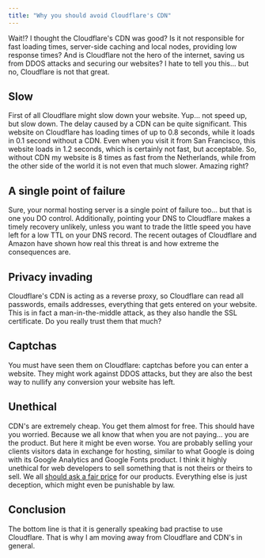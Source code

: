 ```yaml
---
title: "Why you should avoid Cloudflare's CDN"
---
```


Wait!? I thought the Cloudflare's CDN was good? Is it not responsible for fast loading times, server-side caching and local nodes, providing low response times? And is Cloudflare not the hero of the internet, saving us from DDOS attacks and securing our websites? I hate to tell you this... but no, Cloudflare is not that great.

## Slow

First of all Cloudflare might slow down your website. Yup... not speed up, but slow down. The delay caused by a CDN can be quite significant. This website on Cloudflare has loading times of up to 0.8 seconds, while it loads in 0.1 second without a CDN. Even when you visit it from San Francisco, this website loads in 1.2 seconds, which is certainly not fast, but acceptable. So, without CDN my website is 8 times as fast from the Netherlands, while from the other side of the world it is not even that much slower. Amazing right?

## A single point of failure

Sure, your normal hosting server is a single point of failure too... but that is one you DO control. Additionally, pointing your DNS to Cloudflare makes a timely recovery unlikely, unless you want to trade the little speed you have left for a low TTL on your DNS record. The recent outages of Cloudflare and Amazon have shown how real this threat is and how extreme the consequences are.

## Privacy invading

Cloudflare's CDN is acting as a reverse proxy, so Cloudflare can read all passwords, emails addresses, everything that gets entered on your website. This is in fact a man-in-the-middle attack, as they also handle the SSL certificate. Do you really trust them that much?

## Captchas

You must have seen them on Cloudflare: captchas before you can enter a website. They might work against DDOS attacks, but they are also the best way to nullify any conversion your website has left.

## Unethical

CDN's are extremely cheap. You get them almost for free. This should have you worried. Because we all know that when you are not paying... you are the product. But here it might be even worse. You are probably selling your clients visitors data in exchange for hosting, similar to what Google is doing with its Google Analytics and Google Fonts product. I think it highly unethical for web developers to sell something that is not theirs or theirs to sell. We all [should ask a fair price](/nl/blog/het-internet-is-niet-meer-gratis) for our products. Everything else is just deception, which might even be punishable by law.

## Conclusion

The bottom line is that it is generally speaking bad practise to use Cloudflare. That is why I am moving away from Cloudflare and CDN's in general.